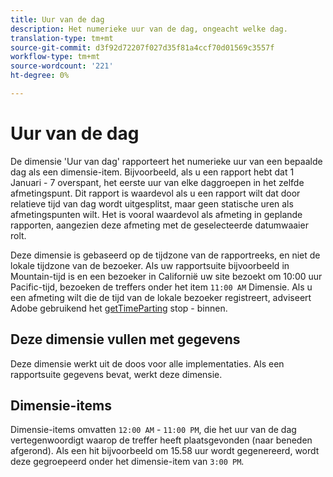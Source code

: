 ```yaml
---
title: Uur van de dag
description: Het numerieke uur van de dag, ongeacht welke dag.
translation-type: tm+mt
source-git-commit: d3f92d72207f027d35f81a4ccf70d01569c3557f
workflow-type: tm+mt
source-wordcount: '221'
ht-degree: 0%

---
```



# Uur van de dag

De dimensie &#39;Uur van dag&#39; rapporteert het numerieke uur van een bepaalde dag als een dimensie-item. Bijvoorbeeld, als u een rapport hebt dat 1 Januari - 7 overspant, het eerste uur van elke daggroepen in het zelfde afmetingspunt. Dit rapport is waardevol als u een rapport wilt dat door relatieve tijd van dag wordt uitgesplitst, maar geen statische uren als afmetingspunten wilt. Het is vooral waardevol als afmeting in geplande rapporten, aangezien deze afmeting met de geselecteerde datumwaaier rolt.

Deze dimensie is gebaseerd op de tijdzone van de rapportreeks, en niet de lokale tijdzone van de bezoeker. Als uw rapportsuite bijvoorbeeld in Mountain-tijd is en een bezoeker in Californië uw site bezoekt om 10:00 uur Pacific-tijd, bezoeken de treffers onder het item `11:00 AM` Dimensie. Als u een afmeting wilt die de tijd van de lokale bezoeker registreert, adviseert Adobe gebruikend het [getTimeParting](/help/implement/vars/plugins/gettimeparting.md) stop - binnen.

## Deze dimensie vullen met gegevens

Deze dimensie werkt uit de doos voor alle implementaties. Als een rapportsuite gegevens bevat, werkt deze dimensie.

## Dimensie-items

Dimensie-items omvatten `12:00 AM` - `11:00 PM`, die het uur van de dag vertegenwoordigt waarop de treffer heeft plaatsgevonden (naar beneden afgerond). Als een hit bijvoorbeeld om 15.58 uur wordt gegenereerd, wordt deze gegroepeerd onder het dimensie-item van `3:00 PM`.
